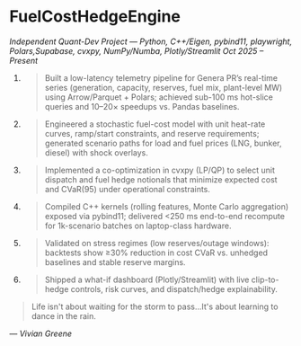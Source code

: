 # FuelCostHedgeEngine
_Independent Quant-Dev Project — Python, C++/Eigen, pybind11, playwright, Polars,Supabase, cvxpy, NumPy/Numba, Plotly/Streamlit
Oct 2025 – Present_

1. >Built a low-latency telemetry pipeline for Genera PR’s real-time series (generation, capacity, reserves, fuel mix, plant-level MW) using Arrow/Parquet + Polars; achieved sub-100 ms hot-slice queries and 10–20× speedups vs. Pandas baselines.

2. >Engineered a stochastic fuel-cost model with unit heat-rate curves, ramp/start constraints, and reserve requirements; generated scenario paths for load and fuel prices (LNG, bunker, diesel) with shock overlays.

3. >Implemented a co-optimization in cvxpy (LP/QP) to select unit dispatch and fuel hedge notionals that minimize expected cost and CVaR(95) under operational constraints.

4. >Compiled C++ kernels (rolling features, Monte Carlo aggregation) exposed via pybind11; delivered <250 ms end-to-end recompute for 1k-scenario batches on laptop-class hardware.

5. >Validated on stress regimes (low reserves/outage windows): backtests show ≥30% reduction in cost CVaR vs. unhedged baselines and stable reserve margins.

6. >Shipped a what-if dashboard (Plotly/Streamlit) with live clip-to-hedge controls, risk curves, and dispatch/hedge explainability.





> Life isn't about waiting for the storm to pass...It's about learning to dance in the rain. 

_― Vivian Greene_

